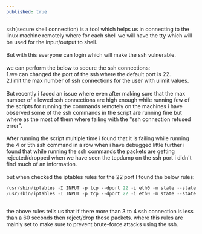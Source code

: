 ```yaml
---
published: true
---
```

ssh(secure shell connection) is a tool which helps us in connecting to the linux machine remotely where for each shell we will have the tty which will be used for the input/output to shell.<br/>
<br/>
But with this everyone can login which will make the ssh vulnerable.<br/>
<br/>
we can perform the below to secure the ssh connections:<br/>
1.we can changed the port of the ssh where the default port is 22.<br/>
2.limit the max number of ssh connections for the user with ulimit values.<br/>
<br/>
But recently i faced an issue where even after making sure that the max number of allowed ssh connections are high enough while running few of the scripts for running the commands remotely on the machines i have observed some of the ssh commands in the script are running fine but where as the most of them where failing with the "ssh connection refused error".<br/>
<br/>
After running the script multiple time i found that it is failing while running the 4 or 5th ssh command in a row when i have debugged little further i found that while running the ssh commands the packets are getting rejected/dropped when we have seen the tcpdump on the ssh port i didn't find much of an information.<br/>
<br/>
but when checked the iptables rules for the 22 port I found the below rules:<br/>
```java
/usr/sbin/iptables -I INPUT -p tcp --dport 22 -i eth0 -m state --state NEW -m recent --set
/usr/sbin/iptables -I INPUT -p tcp --dport 22 -i eth0 -m state --state NEW -m recent  --update --seconds 60 --hitcount 4 -j REJECT --reject-with tcp-reset
```
<br/>
the above rules tells us that if there more than 3 to 4 ssh connection is less than a 60 seconds then reject/drop those packets. where this rules are mainly set to make sure to prevent brute-force attacks using the ssh.<br/>

